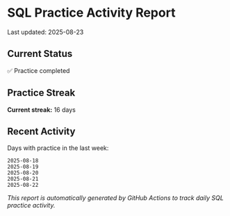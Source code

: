 # SQL Practice Activity Report

Last updated: 2025-08-23

## Current Status

✅ Practice completed

## Practice Streak

**Current streak:** 16 days

## Recent Activity

Days with practice in the last week:

```
2025-08-18
2025-08-19
2025-08-20
2025-08-21
2025-08-22
```

*This report is automatically generated by GitHub Actions to track daily SQL practice activity.*
